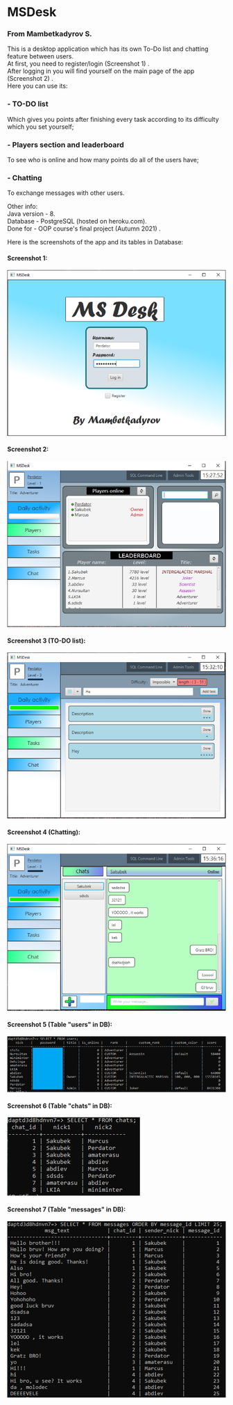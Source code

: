 # MSDesk
### From Mambetkadyrov S.

This is a desktop application which has its own To-Do list and chatting feature between users. <br>
At first, you need to register/login (Screenshot 1) .<br>
After logging in you will find yourself on the main page of the app (Screenshot 2) .<br> 
Here you can use its: <br> 
### - TO-DO list 
Which gives you points after finishing every task according to its difficulty which you set yourself; <br>
### - Players section and leaderboard  
To see who is online and how many points do all of the users have; <br>
### - Chatting 
To exchange messages with other users. <br>

Other info:<br>
Java version - 8.<br>
Database - PostgreSQL (hosted on heroku.com). <br>
Done for - OOP course's final project (Autumn 2021) .

Here is the screenshots of the app and its tables in Database:<br>
#### Screenshot 1:<br>
![Screenshot 1](https://github.com/Sakubek1337/MsDesk/blob/main/screenshots/sc2.PNG)<br>
#### Screenshot 2:<br>
![Screenshot 2](https://github.com/Sakubek1337/MsDesk/blob/main/screenshots/sc7.png)<br>
#### Screenshot 3 (TO-DO list):<br>
![Screenshot 3](https://github.com/Sakubek1337/MsDesk/blob/main/screenshots/sc3.PNG)<br>
#### Screenshot 4 (Chatting):<br>
![Screenshot 4](https://github.com/Sakubek1337/MsDesk/blob/main/screenshots/sc4.PNG)<br>
#### Screenshot 5 (Table "users" in DB):<br>
![Screenshot 5](https://github.com/Sakubek1337/MsDesk/blob/main/screenshots/sc6.png)<br>
#### Screenshot 6 (Table "chats" in DB):<br>
![Screenshot 6](https://github.com/Sakubek1337/MsDesk/blob/main/screenshots/sc5.PNG)<br>
#### Screenshot 7 (Table "messages" in DB):<br>
![Screenshot 7](https://github.com/Sakubek1337/MsDesk/blob/main/screenshots/sc1.PNG)<br>
 
